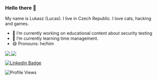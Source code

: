 ### Hello there 👋

My name is Lukasz (Lucas). I live in Czech Republic. I love cats, hacking and games. 

- 🔭 I’m currently working on educational content about security testing
- 🌱 I’m currently learning time management.
- 😄 Pronouns: he/him



<a href="">
  <img align="center" src="https://github-readme-stats.vercel.app/api?username=lwierzbicki&line_height=33&layout=compact&theme=dark" />
</a>

<a href="">
  <img align="center" src="https://github-readme-stats.vercel.app/api/top-langs/?username=lwierzbicki&hide=cmake&langs_count=4&line_height=35&theme=dark" />
</a>


[![Linkedin Badge](https://img.shields.io/badge/-lwierzbicki-blue?style=flat-square&logo=Linkedin&logoColor=white&link=https://www.linkedin.com/in/lwierzbicki/)](https://www.linkedin.com/in/lwierzbicki/)

![Profile Views](https://komarev.com/ghpvc/?username=lwierzbicki&color=green)
